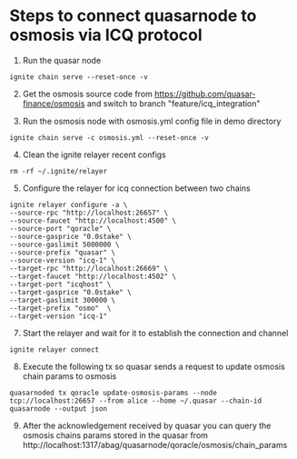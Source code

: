 # Steps to connect quasarnode to osmosis via ICQ protocol

1. Run the quasar node

```
ignite chain serve --reset-once -v
```

2. Get the osmosis source code from https://github.com/quasar-finance/osmosis and switch to branch "feature/icq_integration"

3. Run the osmosis node with osmosis.yml config file in demo directory

```
ignite chain serve -c osmosis.yml --reset-once -v
```

4. Clean the ignite relayer recent configs

```
rm -rf ~/.ignite/relayer
```

5. Configure the relayer for icq connection between two chains

```
ignite relayer configure -a \
--source-rpc "http://localhost:26657" \
--source-faucet "http://localhost:4500" \
--source-port "qoracle" \
--source-gasprice "0.0stake" \
--source-gaslimit 5000000 \
--source-prefix "quasar" \
--source-version "icq-1" \
--target-rpc "http://localhost:26669" \
--target-faucet "http://localhost:4502" \
--target-port "icqhost" \
--target-gasprice "0.0stake" \
--target-gaslimit 300000 \
--target-prefix "osmo"  \
--target-version "icq-1"
```

7. Start the relayer and wait for it to establish the connection and channel

```
ignite relayer connect
```

8. Execute the following tx so quasar sends a request to update osmosis chain params to osmosis

```
quasarnoded tx qoracle update-osmosis-params --node tcp://localhost:26657 --from alice --home ~/.quasar --chain-id quasarnode --output json
```

9. After the acknowledgement received by quasar you can query the osmosis chains params stored in the quasar from http://localhost:1317/abag/quasarnode/qoracle/osmosis/chain_params